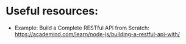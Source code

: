# Useful resources:

- Example: Build a Complete RESTful API from Scratch: https://academind.com/learn/node-js/building-a-restful-api-with/